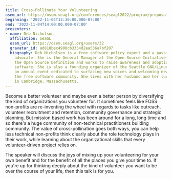 ```yaml
---
title: Cross-Pollinate Your Volunteering
osem_url: https://osem.seagl.org/conferences/seagl2022/program/proposals/887
beginning: '2022-11-04T13:30:00.000-07:00'
end: '2022-11-04T14:00:00.000-07:00'
presenters:
- name: Deb Nicholson
  affiliation: SeaGL
  osem_url: https://osem.seagl.org/users/32
  gravatar_id: ad818bec4900cb3354d2aa536a7bf207
  biography: Deb Nicholson is a free software policy expert and a passionate community
    advocate. She is the General Manager at the Open Source Initiative which stewards
    the Open Source Definition and works to raise awareness and adoption of open source
    software. She is also a founding organizer of the Seattle GNU/Linux Conference,
    an annual event dedicated to surfacing new voices and welcoming new people to
    the free software community. She lives with her husband and her lucky black cat
    in Cambridge, Massachusetts.
---
```


Become a better volunteer and maybe even a better person by diversifying the kind of organizations you volunteer for. It sometimes feels like FOSS non-profits are re-inventing the wheel with regards to tasks like outreach, volunteer recruitment and retention, community governance and strategic planning. But mission based work has been around for a long, long time and so there's a huge community of non-technical practitioners building community. The value of cross-pollination goes both ways, you can help less technical non-profits think clearly about the role technology plays in their work, while learning about the organizational skills that every volunteer-driven project relies on.

The speaker will discuss the joys of mixing up your volunteering for your own benefit and for the benefit of all the places you give your time to. If you're up for thinking deeply about the kind of volunteer you want to be over the course of your life, then this talk is for you.
